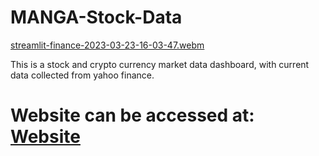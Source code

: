 # MANGA-Stock-Data

[streamlit-finance-2023-03-23-16-03-47.webm](https://user-images.githubusercontent.com/115895428/227345547-39974138-a0c4-4c75-abf9-1a765237ffaa.webm)

This is a stock and crypto currency market data dashboard, with current data collected from yahoo finance. 


# Website can be accessed at: [Website](https://manga-stock-data.onrender.com/)

